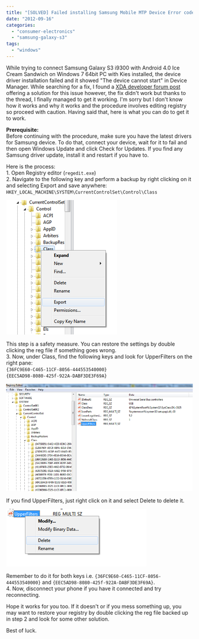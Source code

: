 ```yaml
---
title: "[SOLVED] Failed installing Samsung Mobile MTP Device Error code 10: This device cannot start"
date: "2012-09-16"
categories: 
  - "consumer-electronics"
  - "samsung-galaxy-s3"
tags: 
  - "windows"
---
```


While trying to connect Samsung Galaxy S3 i9300 with Android 4.0 Ice Cream Sandwich on Windows 7 64bit PC with Kies installed, the device driver installation failed and it showed "The device cannot start" in Device Manager. While searching for a fix, I found a [XDA developer forum post](http://forum.xda-developers.com/showthread.php?t=1797344) offering a solution for this issue however, the fix didn't work but thanks to the thread, I finally managed to get it working. I'm sorry but I don't know how it works and why it works and the procedure involves editing registry so proceed with caution. Having said that, here is what you can do to get it to work.

**Prerequisite:**  
Before continuing with the procedure, make sure you have the latest drivers for Samsung device. To do that, connect your device, wait for it to fail and then open Windows Update and click Check for Updates. If you find any Samsung driver update, install it and restart if you have to.

Here is the process:  
1\. Open Registry editor (`regedit.exe`)  
2\. Navigate to the following key and perform a backup by right clicking on it and selecting Export and save anywhere:  
`HKEY_LOCAL_MACHINE\SYSTEM\CurrentControlSet\Control\Class`  

![](images/backup-3.png)

  
This step is a safety measure. You can restore the settings by double clicking the reg file if something goes wrong.  
3\. Now, under Class, find the following keys and look for UpperFilters on the right pane:  
`{36FC9E60-C465-11CF-8056-444553540000}`  
`{EEC5AD98-8080-425f-922A-DABF3DE3F69A}`  

![](images/findupperfilters.png)

  
If you find UpperFilters, just right click on it and select Delete to delete it.  

![](images/delete.png)

  
Remember to do it for both keys i.e. `{36FC9E60-C465-11CF-8056-444553540000}` and `{EEC5AD98-8080-425f-922A-DABF3DE3F69A}`.  
4\. Now, disconnect your phone if you have it connected and try reconnecting.

Hope it works for you too. If it doesn't or if you mess something up, you may want to restore your registry by double clicking the reg file backed up in step 2 and look for some other solution.

Best of luck.
